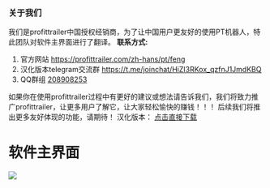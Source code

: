### 关于我们
我们是profittrailer中国授权经销商，为了让中国用户更友好的使用PT机器人，特此团队对软件主界面进行了翻译。
**联系方式:**
1. 官方网站   https://profittrailer.com/zh-hans/pt/feng  
2. 汉化版本telegram交流群   https://t.me/joinchat/HiZI3RKox_qzfnJ1JmdKBQ
3. QQ群组   [208908253](点击链接加入群【币安交易机器人】：https://jq.qq.com/?_wv=1027&k=5sYewgi "208908253")

如果你在使用profittrailer过程中有更好的建议或想法请告诉我们，我们将致力推广profittrailer，让更多用户了解它，让大家轻松愉快的赚钱！！！
后续我们将推出更多友好体现的功能，请期待！
汉化版本：
[点击直接下载](https://github.com/fslit/profittrailer-zh/raw/master/v1.2.6.12/ProfitTrailer-zhV1.2.6.12.zip "点击直接下载")
# 软件主界面
![](https://raw.githubusercontent.com/fslit/profittrailer-zh/master/pt.png)